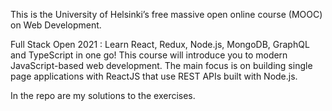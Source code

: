 This is the University of Helsinki’s free massive open online course (MOOC) on Web Development.

Full Stack Open 2021 : Learn React, Redux, Node.js, MongoDB, GraphQL and TypeScript in one go! This course will introduce you to modern JavaScript-based web development. The main focus is on building single page applications with ReactJS that use REST APIs built with Node.js.

In the repo are my solutions to the exercises.
